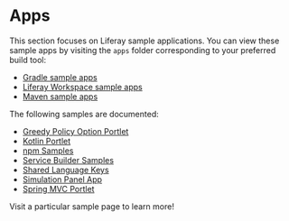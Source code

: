 # Apps [](id=apps)

This section focuses on Liferay sample applications. You can view these sample
apps by visiting the `apps` folder corresponding to your preferred build tool:

- [Gradle sample apps](https://github.com/liferay/liferay-blade-samples/tree/master/gradle/apps)
- [Liferay Workspace sample apps](https://github.com/liferay/liferay-blade-samples/tree/master/liferay-workspace/apps)
- [Maven sample apps](https://github.com/liferay/liferay-blade-samples/tree/master/maven/apps)

The following samples are documented:

- [Greedy Policy Option Portlet](greedy-policy-option-portlet)
- [Kotlin Portlet](kotlin-portlet)
- [npm Samples](npm-samples)
- [Service Builder Samples](service-builder-samples)
- [Shared Language Keys](shared-language-keys)
- [Simulation Panel App](simulation-panel-app)
- [Spring MVC Portlet](spring-mvc-portlet)

Visit a particular sample page to learn more!
